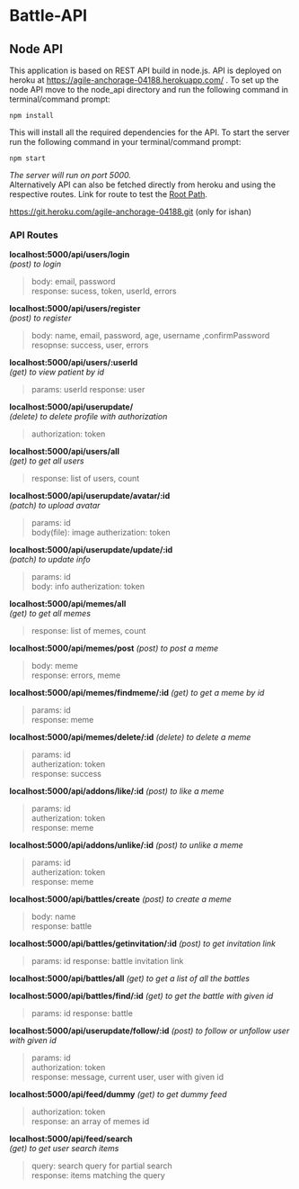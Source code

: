 # Battle-API

## Node API

This application is based on REST API build in node.js. API is deployed on heroku at https://agile-anchorage-04188.herokuapp.com/ . To set up the node API move to the node_api directory and run the following command in terminal/command prompt:

```
npm install
```

This will install all the required dependencies for the API. To start the server run the following command in your terminal/command prompt:

```
npm start
```

_The server will run on port 5000._  
Alternatively API can also be fetched directly from heroku and using the respective routes. Link for route to test the [Root Path](https://agile-anchorage-04188.herokuapp.com).

https://git.heroku.com/agile-anchorage-04188.git (only for ishan)

### API Routes

**localhost:5000/api/users/login**  
_(post) to login_

> body: email, password  
> response: sucess, token, userId, errors

**localhost:5000/api/users/register**  
_(post) to register_

> body: name, email, password, age, username ,confirmPassword  
>  resopnse: success, user, errors

**localhost:5000/api/users/:userId**  
_(get) to view patient by id_

> params: userId
> response: user

**localhost:5000/api/userupdate/**  
_(delete) to delete profile with authorization_

> authorization: token

**localhost:5000/api/users/all**  
_(get) to get all users_

> response: list of users, count

**localhost:5000/api/userupdate/avatar/:id**  
_(patch) to upload avatar_

> params: id  
> body(file): image
> autherization: token

**localhost:5000/api/userupdate/update/:id**  
_(patch) to update info_

> params: id  
> body: info
> autherization: token

**localhost:5000/api/memes/all**  
_(get) to get all memes_

> response: list of memes, count

**localhost:5000/api/memes/post**
_(post) to post a meme_

> body: meme  
>  response: errors, meme

**localhost:5000/api/memes/findmeme/:id**
_(get) to get a meme by id_

> params: id  
> response: meme

**localhost:5000/api/memes/delete/:id**
_(delete) to delete a meme_

> params: id  
> autherization: token  
> response: success

**localhost:5000/api/addons/like/:id**
_(post) to like a meme_

> params: id  
> autherization: token  
> response: meme

**localhost:5000/api/addons/unlike/:id**
_(post) to unlike a meme_

> params: id  
> autherization: token  
> response: meme

**localhost:5000/api/battles/create**
_(post) to create a meme_

> body: name  
> response: battle

**localhost:5000/api/battles/getinvitation/:id**
_(post) to get invitation link_

> params: id
> response: battle invitation link

**localhost:5000/api/battles/all**
_(get) to get a list of all the battles_

**localhost:5000/api/battles/find/:id**
_(get) to get the battle with given id_

> params: id
> response: battle

**localhost:5000/api/userupdate/follow/:id**
_(post) to follow or unfollow user with given id_

> params: id  
> authorization: token  
> response: message, current user, user with given id

**localhost:5000/api/feed/dummy**
_(get) to get dummy feed_

> authorization: token  
> response: an array of memes id

**localhost:5000/api/feed/search**  
_(get) to get user search items_

> query: search query for partial search  
> response: items matching the query
